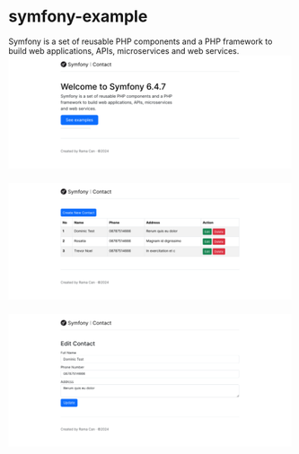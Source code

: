 # symfony-example
Symfony is a set of reusable PHP components and a PHP framework to build web applications, APIs, microservices and web services.
![preview-1](https://raw.githubusercontent.com/rama-can/symfony-example/master/public/demo-1.png)
###
![preview-1](https://raw.githubusercontent.com/rama-can/symfony-example/master/public/demo-2.png)
###
![preview-1](https://raw.githubusercontent.com/rama-can/symfony-example/master/public/demo-3.png)
